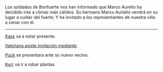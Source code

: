 Los soldados de Bonfuerte nos han informado que Marco Aurelio ha decidido irse a climas más cálidos. Su hermano Marco Aurielio vendrá en su lugar a cuidar del fuerte; Y ha invitado a los representantes de nuestra villa a cenar con él.

---

[Kass](../Kmu/Kass/Kass) va a estar presente.

[Vatshana asiste invitación mediante](../Kaukel/Vatshana/Cambio%20de%20administración.md).

[Puck](../Varso/Puck/Puck.md) se presentara ante su nuevo vecino.

[Kurr](../Cwolf/Kurr/Kurr.md) va ir a robar plantas

